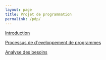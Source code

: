 ```yaml
---
layout: page
title: Projet de programmation
permalink: /pdp/
---
```


[Introduction](http://dept-info.labri.fr/~narbel/PdP/Doc/1cours_Intro_PdP.pdf)

[Processus de d´eveloppement de programmes](http://dept-info.labri.fr/~narbel/PdP/Doc/2cours_GL_PdP.pdf)

[Analyse des besoins](http://dept-info.labri.fr/~narbel/PdP/Doc/3cours_Besoins1_PdP.pdf)